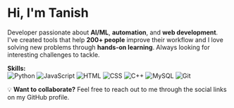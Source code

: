 # Hi, I'm Tanish  

Developer passionate about **AI/ML**, **automation**, and **web development**. I've created tools that help **200+ people** improve their workflow and I love solving new problems through **hands-on learning**. Always looking for interesting challenges to tackle.  

**Skills:**  
![Python](https://img.shields.io/badge/-Python-3776AB?style=flat&logo=python&logoColor=white) 
![JavaScript](https://img.shields.io/badge/-JavaScript-F7DF1E?style=flat&logo=javascript&logoColor=black) 
![HTML](https://img.shields.io/badge/-HTML-E34F26?style=flat&logo=html5&logoColor=white) 
![CSS](https://img.shields.io/badge/-CSS-1572B6?style=flat&logo=css3&logoColor=white) 
![C++](https://img.shields.io/badge/-C++-00599C?style=flat&logo=c%2B%2B&logoColor=white) 
![MySQL](https://img.shields.io/badge/-SQL-4479A1?style=flat&logo=sql&logoColor=white) 
![Git](https://img.shields.io/badge/-Git-F05032?style=flat&logo=git&logoColor=white)  

💡 **Want to collaborate?** Feel free to reach out to me through the social links on my GitHub profile.  
